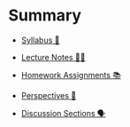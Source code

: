 # Summary

- [Syllabus 📝](./syllabus.md)
- [Lecture Notes 🧑‍🏫](./lecture-notes.md)
  <!-- - [Introduction 👋](./lecture-notes/intro.md) -->
  <!-- - [Python 🐍](./lecture-notes/python.md) -->
  <!-- - [Russian Dolls 🪆](./lecture-notes/inference-rules.md) -->
  <!-- - [Semantics 🧠](./lecture-notes/semantics.md) -->
  <!-- - [Names 🏷️](./lecture-notes/names.md) -->
  <!-- - [Types 🔒](./lecture-notes/types.md) -->
  <!-- - [Multiply and Add ✖️➕](./lecture-notes/finite-types.md) -->
  <!-- - [Mutualism 🤝](./lecture-notes/bidir-typing.md) -->
  <!-- - [Infinity ♾️](./lecture-notes/rec-types.md) -->
  <!-- - [Curry 🍛](./lecture-notes/lambda.md) -->
  <!-- - [Ditto 😐](./lecture-notes/polymorphism.md) -->
  <!-- - [Unicorns 🦄](./lecture-notes/type-inference.md) -->
  <!-- - [Mutants 🧬](./lecture-notes/mutation.m/d) -->
  <!-- - [Exceptionalism 🇺🇸](./lecture-notes/exceptions.md) -->
  <!-- - [Time Travel 🚀](./lecture-notes/effect-handlers.md) -->
  <!-- - [Trinity 🔺](./lecture-notes/curry-howard.md) -->
  <!-- - [Ducks 🦆](./lecture-notes/subtyping.md) -->
  <!-- - [Church ⛪️](./lecture-notes/encodings.md) -->

- [Homework Assignments 📚](./assignments.md)
  <!-- - [HW1 🐍](./assignments/hw1.md) -->
  <!-- - [HW2 🧮](./assignments/hw2.md) -->
  <!-- - [HW3 🎨](./assignments/hw3.md) -->
  <!-- - [HW4 🍛](./assignments/hw4.md) -->
  <!-- - [HW5 🌎](./assignments/hw5.md) -->
  <!-- - [HW6 💎](./assignments/hw6.md) -->
- [Perspectives 👀](./perspectives.md)
  <!-- - [Software Correctness & AI](./perspectives/week1.md) -->
  <!-- - [Static Typing](./perspectives/week2.md) -->
  <!-- - [Feminism in PL](./perspectives/week3.md) -->
  <!-- - [Economics of PL](./perspectives/week4.md) -->
  <!-- - [Future of PL](./perspectives/week5.md) -->
  <!-- - [Propositions as Types](./perspectives/week6.md) -->
- [Discussion Sections 🗣️](./sections.md)